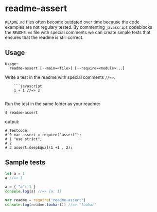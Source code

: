 # readme-assert

`README.md` files often become outdated over time because the code
examples are not regulary tested. By commenting `javascript`
codeblocks the `README.md` file with special comments we can create
simple tests that ensures that the readme is still correct.

## Usage

```
Usage:
  readme-assert [--main=<file>] [--require=<module>...]
```

Write a test in the readme with special comments `//=>`.

~~~~
    ```javascript
    1 + 1 //=> 2
    ```
~~~~

Run the test in the same folder as your readme:

```
$ readme-assert
```

output:

````
# Testcode:
# 0 var assert = require("assert");
# 1 "use strict";
# 2
# 3 assert.deepEqual(1 +1 , 2);
````

## Sample tests

```javascript
let a = 1
a //=> 1
```

```javascript
a = { "a": 1 }
console.log(a) //=> {a: 1}
```

```javascript
var readme = require('readme-assert')
console.log(readme.foobar()) //=> "foobar"
```
